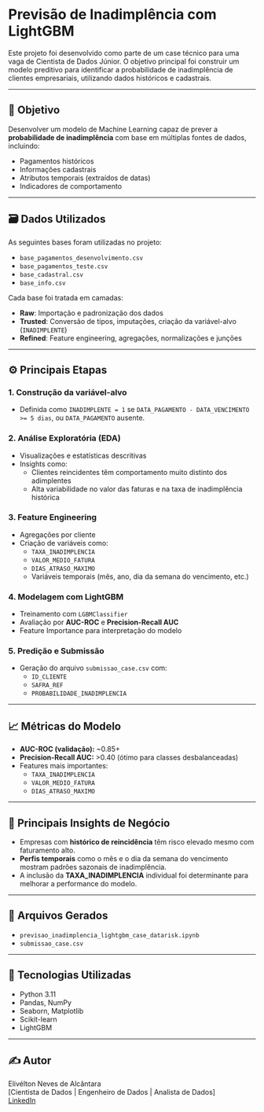 # Previsão de Inadimplência com LightGBM

Este projeto foi desenvolvido como parte de um case técnico para uma vaga de Cientista de Dados Júnior. O objetivo principal foi construir um modelo preditivo para identificar a probabilidade de inadimplência de clientes empresariais, utilizando dados históricos e cadastrais.

---

## 📌 Objetivo

Desenvolver um modelo de Machine Learning capaz de prever a **probabilidade de inadimplência** com base em múltiplas fontes de dados, incluindo:

- Pagamentos históricos
- Informações cadastrais
- Atributos temporais (extraídos de datas)
- Indicadores de comportamento

---

## 🗃️ Dados Utilizados

As seguintes bases foram utilizadas no projeto:

- `base_pagamentos_desenvolvimento.csv`
- `base_pagamentos_teste.csv`
- `base_cadastral.csv`
- `base_info.csv`

Cada base foi tratada em camadas:
- **Raw**: Importação e padronização dos dados
- **Trusted**: Conversão de tipos, imputações, criação da variável-alvo (`INADIMPLENTE`)
- **Refined**: Feature engineering, agregações, normalizações e junções

---

## ⚙️ Principais Etapas

### 1. Construção da variável-alvo
- Definida como `INADIMPLENTE = 1` se `DATA_PAGAMENTO - DATA_VENCIMENTO >= 5 dias`, ou `DATA_PAGAMENTO` ausente.

### 2. Análise Exploratória (EDA)
- Visualizações e estatísticas descritivas
- Insights como:
  - Clientes reincidentes têm comportamento muito distinto dos adimplentes
  - Alta variabilidade no valor das faturas e na taxa de inadimplência histórica

### 3. Feature Engineering
- Agregações por cliente
- Criação de variáveis como:
  - `TAXA_INADIMPLENCIA`
  - `VALOR_MEDIO_FATURA`
  - `DIAS_ATRASO_MAXIMO`
  - Variáveis temporais (mês, ano, dia da semana do vencimento, etc.)

### 4. Modelagem com LightGBM
- Treinamento com `LGBMClassifier`
- Avaliação por **AUC-ROC** e **Precision-Recall AUC**
- Feature Importance para interpretação do modelo

### 5. Predição e Submissão
- Geração do arquivo `submissao_case.csv` com:
  - `ID_CLIENTE`
  - `SAFRA_REF`
  - `PROBABILIDADE_INADIMPLENCIA`

---

## 📈 Métricas do Modelo

- **AUC-ROC (validação):** ~0.85+
- **Precision-Recall AUC:** >0.40 (ótimo para classes desbalanceadas)
- Features mais importantes:
  - `TAXA_INADIMPLENCIA`
  - `VALOR_MEDIO_FATURA`
  - `DIAS_ATRASO_MAXIMO`

---

## 🧠 Principais Insights de Negócio

- Empresas com **histórico de reincidência** têm risco elevado mesmo com faturamento alto.
- **Perfis temporais** como o mês e o dia da semana do vencimento mostram padrões sazonais de inadimplência.
- A inclusão da **TAXA_INADIMPLENCIA** individual foi determinante para melhorar a performance do modelo.

---

## 📎 Arquivos Gerados

- `previsao_inadimplencia_lightgbm_case_datarisk.ipynb`
- `submissao_case.csv`

---

## 🚀 Tecnologias Utilizadas

- Python 3.11
- Pandas, NumPy
- Seaborn, Matplotlib
- Scikit-learn
- LightGBM

---

## ✍️ Autor

Elivélton Neves de Alcântara  
[Cientista de Dados | Engenheiro de Dados | Analista de Dados]  
[LinkedIn](https://www.linkedin.com/in/seu-perfil)
